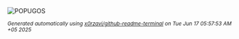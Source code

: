 <div align="justify">
<picture>
    <source media="(prefers-color-scheme: dark)" srcset="https://i.ibb.co/JRbbrZX7/output-gif.gif">
    <source media="(prefers-color-scheme: light)" srcset="https://i.ibb.co/JRbbrZX7/output-gif.gif">
    <img alt="POPUGOS" src="https://i.ibb.co/JRbbrZX7/output-gif.gif">
</picture>

<sub><i>Generated automatically using [x0rzavi/github-readme-terminal](https://github.com/x0rzavi/github-readme-terminal) on Tue Jun 17 05:57:53 AM +05 2025</i></sub>
</div>
